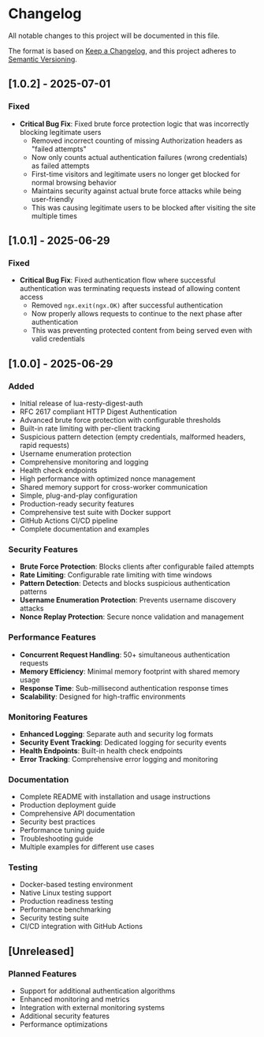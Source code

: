 # Changelog

All notable changes to this project will be documented in this file.

The format is based on [Keep a Changelog](https://keepachangelog.com/en/1.0.0/),
and this project adheres to [Semantic Versioning](https://semver.org/spec/v2.0.0.html).

## [1.0.2] - 2025-07-01

### Fixed
- **Critical Bug Fix**: Fixed brute force protection logic that was incorrectly blocking legitimate users
  - Removed incorrect counting of missing Authorization headers as "failed attempts"
  - Now only counts actual authentication failures (wrong credentials) as failed attempts
  - First-time visitors and legitimate users no longer get blocked for normal browsing behavior
  - Maintains security against actual brute force attacks while being user-friendly
  - This was causing legitimate users to be blocked after visiting the site multiple times

## [1.0.1] - 2025-06-29

### Fixed
- **Critical Bug Fix**: Fixed authentication flow where successful authentication was terminating requests instead of allowing content access
  - Removed `ngx.exit(ngx.OK)` after successful authentication
  - Now properly allows requests to continue to the next phase after authentication
  - This was preventing protected content from being served even with valid credentials

## [1.0.0] - 2025-06-29

### Added
- Initial release of lua-resty-digest-auth
- RFC 2617 compliant HTTP Digest Authentication
- Advanced brute force protection with configurable thresholds
- Built-in rate limiting with per-client tracking
- Suspicious pattern detection (empty credentials, malformed headers, rapid requests)
- Username enumeration protection
- Comprehensive monitoring and logging
- Health check endpoints
- High performance with optimized nonce management
- Shared memory support for cross-worker communication
- Simple, plug-and-play configuration
- Production-ready security features
- Comprehensive test suite with Docker support
- GitHub Actions CI/CD pipeline
- Complete documentation and examples

### Security Features
- **Brute Force Protection**: Blocks clients after configurable failed attempts
- **Rate Limiting**: Configurable rate limiting with time windows
- **Pattern Detection**: Detects and blocks suspicious authentication patterns
- **Username Enumeration Protection**: Prevents username discovery attacks
- **Nonce Replay Protection**: Secure nonce validation and management

### Performance Features
- **Concurrent Request Handling**: 50+ simultaneous authentication requests
- **Memory Efficiency**: Minimal memory footprint with shared memory usage
- **Response Time**: Sub-millisecond authentication response times
- **Scalability**: Designed for high-traffic environments

### Monitoring Features
- **Enhanced Logging**: Separate auth and security log formats
- **Security Event Tracking**: Dedicated logging for security events
- **Health Endpoints**: Built-in health check endpoints
- **Error Tracking**: Comprehensive error logging and monitoring

### Documentation
- Complete README with installation and usage instructions
- Production deployment guide
- Comprehensive API documentation
- Security best practices
- Performance tuning guide
- Troubleshooting guide
- Multiple examples for different use cases

### Testing
- Docker-based testing environment
- Native Linux testing support
- Production readiness testing
- Performance benchmarking
- Security testing suite
- CI/CD integration with GitHub Actions

## [Unreleased]

### Planned Features
- Support for additional authentication algorithms
- Enhanced monitoring and metrics
- Integration with external monitoring systems
- Additional security features
- Performance optimizations 